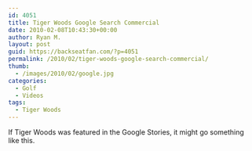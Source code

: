 ```yaml
---
id: 4051
title: Tiger Woods Google Search Commercial
date: 2010-02-08T10:43:30+00:00
author: Ryan M.
layout: post
guid: https://backseatfan.com/?p=4051
permalink: /2010/02/tiger-woods-google-search-commercial/
thumb:
  - /images/2010/02/google.jpg
categories:
  - Golf
  - Videos
tags:
  - Tiger Woods
---
```


<div class="entry">
  <p>
  </p>

  <p>
    If Tiger Woods was featured in the Google Stories, it might go something like this.
  </p>
</div>
